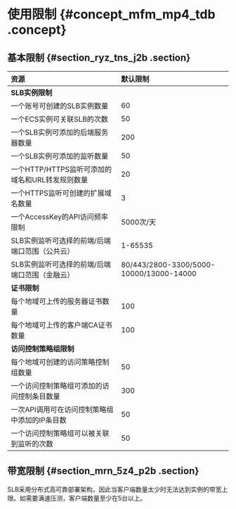 # 使用限制 {#concept_mfm_mp4_tdb .concept}

## 基本限制 {#section_ryz_tns_j2b .section}

|资源|默认限制|
|:-|:---|
|**SLB实例限制**|
|一个账号可创建的SLB实例数量|60|
|一个ECS实例可关联SLB的次数|50|
|一个SLB实例可添加的后端服务器数量|200|
|一个SLB实例可添加的监听数量|50|
|一个HTTP/HTTPS监听可添加的域名和URL转发规则数量|20|
|一个HTTPS监听可创建的扩展域名数量|3|
|一个AccessKey的API访问频率限制|5000次/天|
|SLB实例监听可选择的前端/后端端口范围（公共云）|1-65535|
|SLB实例监听可选择的前端/后端端口范围（金融云）|80/443/2800-3300/5000-10000/13000-14000|
|**证书限制**|
|每个地域可上传的服务器证书数量|100|
|每个地域可上传的客户端CA证书数量|100|
|**访问控制策略组限制**|
|每个地域可创建的访问策略控制组数量|50|
|一个访问控制策略组可添加的访问控制条目数量|300|
|一次API调用可在访问控制策略组中添加的IP条目数|50|
|一个访问控制策略组可以被关联到监听的次数|50|

## 带宽限制 {#section_mrn_5z4_p2b .section}

SLB采用分布式高可靠部署架构，因此当客户端数量太少时无法达到实例的带宽上限。如需要满速压测，客户端数量至少在5台以上。

